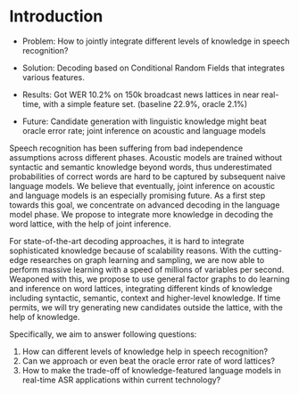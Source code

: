 Introduction
====

- Problem: How to jointly integrate different levels of knowledge in speech recognition?

- Solution: Decoding based on Conditional Random Fields that integrates various features.

- Results: Got WER 10.2% on 150k broadcast news lattices in near real-time, with a simple feature set. (baseline 22.9%, oracle 2.1%)

- Future: Candidate generation with linguistic knowledge might beat oracle error rate; joint inference on acoustic and language models

Speech recognition has been suffering from bad independence assumptions
across different phases. Acoustic models are trained without syntactic
and semantic knowledge beyond words, thus underestimated probabilities
of correct words are hard to be captured by subsequent naive language
models. We believe that eventually, joint inference on acoustic and
language models is an especially promising future. As a first step
towards this goal, we concentrate on advanced decoding in the language
model phase. We propose to integrate more knowledge in decoding the word
lattice, with the help of joint inference.

For state-of-the-art decoding approaches, it is hard to integrate
sophisticated knowledge because of scalability reasons. With the
cutting-edge researches on graph learning and sampling, we are now able
to perform massive learning with a speed of millions of variables per
second. Weaponed with this, we propose to use general factor graphs to
do learning and inference on word lattices, integrating different kinds
of knowledge including syntactic, semantic, context and higher-level
knowledge. If time permits, we will try generating new candidates
outside the lattice, with the help of knowledge.

Specifically, we aim to answer following questions:

1. How can different levels of knowledge help in speech recognition?
2. Can we approach or even beat the oracle error rate of word lattices?
3. How to make the trade-off of knowledge-featured language models 
   in real-time ASR applications within current technology?

